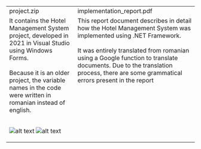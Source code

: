<table>
  <tr>
    <td>project.zip</td>
  <td>implementation_report.pdf</td>
  </tr>
  <tr>
    <td style="vertical-align:top">
      It contains the Hotel Management System project, developed in 2021 in Visual Studio using Windows Forms. 
      <br><br>
      Because it is an older project, the variable names in the code were written in romanian instead of english.
      <br><br>
      
  ![alt text](https://i.imgur.com/2MwGQOr.png)
  ![alt text](https://i.imgur.com/DKc6xpk.png)
  
  </td>
  <td style="vertical-align:top">
    This report document describes in detail how the Hotel Management System was implemented using .NET Framework. 
    <br>
    <br>
    It was entirely translated from romanian using a Google function to translate documents. Due to the translation process, there are some grammatical errors present in the report
  </td>
  </tr>
</table>
